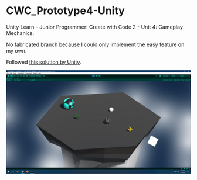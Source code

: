 # CWC_Prototype4-Unity
Unity Learn - Junior Programmer: Create with Code 2 - Unit 4: Gameplay Mechanics.

No fabricated branch because I could only implement the easy feature on my own.


Followed [this solution by Unity](https://connect-prd-cdn.unity.com/20210505/028d9307-6747-43de-ace2-26e4ee679176/Unit%204%20-%20Bonus%20Features%20Solutions.pdf?_ga=2.252219658.2037994957.1641447575-372347527.1640751420).

![thumbnail](1.jpg)